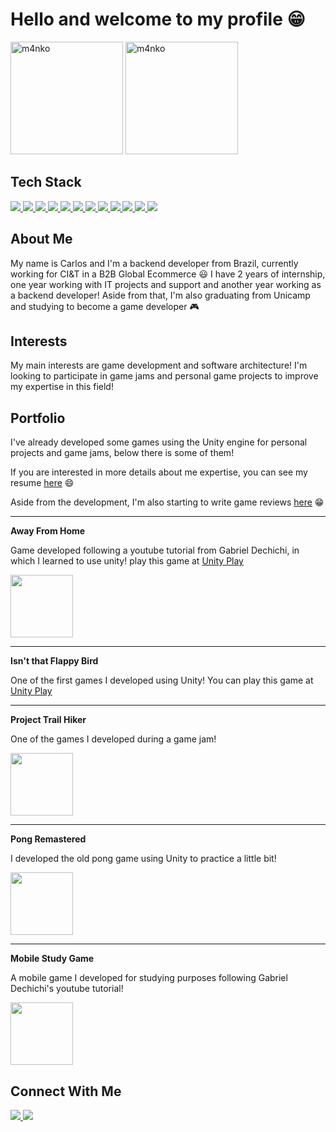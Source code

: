 <h1 align="left">Hello and welcome to my profile 😁</h1>

<div>
  <img src="https://github-readme-stats.vercel.app/api?username=cadupereira21&show_icons=true&include_all_commits=true&count_private=true&theme=kacho_ga" alt="m4nko" height="180em"/>
  <img src="https://github-readme-stats.vercel.app/api/top-langs?username=cadupereira21&show_icons=true&locale=en&layout=compact&theme=kacho_ga" alt="m4nko" height="180em"/>
</div>

## Tech Stack
<div>
  <a href = "https://unity.com/" target="blank">
    <img src="https://img.shields.io/badge/Unity-100000?style=for-the-badge&logo=unity&logoColor=white" target="blank"/>
  </a>
  <a href = "https://www.w3schools.com/cs/" target="_blank">
    <img src="https://img.shields.io/badge/C%23-239120?style=for-the-badge&logo=c-sharp&logoColor=white" target="_blank"/>
  </a>
  <a href = "https://www.java.com" target="_blank">
    <img src="https://img.shields.io/badge/Java-ED8B00?style=for-the-badge&logo=openjdk&logoColor=white" target="_blank"/>
  </a>
  <a href = "https://spring.io/" target="blank">
    <img src="https://img.shields.io/badge/Spring-6DB33F?style=for-the-badge&logo=spring&logoColor=white" target="blank"/>
  </a>
  <a href = "https://flutter.dev" target="blank">
    <img src="https://img.shields.io/badge/Flutter-02569B?style=for-the-badge&logo=flutter&logoColor=white" target="blank"/>
  </a>
  <a href = "https://www.python.org" target="_blank">
    <img src="https://img.shields.io/badge/Python-3776AB?style=for-the-badge&logo=python&logoColor=white" target="_blank"/>
  </a>
  <a href = "https://www.mysql.com/" target="blank">
    <img src="https://img.shields.io/badge/MySQL-00000F?style=for-the-badge&logo=mysql&logoColor=white" target="blank"/>
  </a>
  <a href = "https://www.mongodb.com/" target="blank">
    <img src="https://img.shields.io/badge/MongoDB-4EA94B?style=for-the-badge&logo=mongodb&logoColor=white" target="blank"/>
  </a>
  <a href = "https://www.rabbitmq.com" target="blank">
    <img src="https://img.shields.io/badge/rabbitmq-%23FF6600.svg?&style=for-the-badge&logo=rabbitmq&logoColor=white" target="blank"/>
  </a>
  <a href = "https://azure.microsoft.com/en-in/" target="blank">
    <img src="https://img.shields.io/badge/Azure_DevOps-0078D7?style=for-the-badge&logo=azure-devops&logoColor=white" target="blank"/>
  </a>
  <a href = "https://git-scm.com/" target="blank">
    <img src="https://img.shields.io/badge/GIT-E44C30?style=for-the-badge&logo=git&logoColor=white" target="blank"/>
  </a>
  <a href = "https://www.linux.org/" target="_blank">
    <img src="https://img.shields.io/badge/Ubuntu-E95420?style=for-the-badge&logo=ubuntu&logoColor=white" target="_blank"/>
  </a>
</div>

## About Me

My name is Carlos and I'm a backend developer from Brazil, currently working for CI&T in a B2B Global Ecommerce 😃
I have 2 years of internship, one year working with IT projects and support and another year working as a backend developer!
Aside from that, I'm also graduating from Unicamp and studying to become a game developer 🎮

## Interests

My main interests are game development and software architecture! I'm looking to participate in game jams and personal game projects to improve my expertise in this field!

## Portfolio

I've already developed some games using the Unity engine for personal projects and game jams, below there is some of them!

If you are interested in more details about me expertise, you can see my resume [here](https://drive.google.com/file/d/1ZxJODAiW7use-SSWIuQtJFtqumlieozf/view?usp=sharing) 😄

Aside from the development, I'm also starting to write game reviews [here](https://github.com/m4nko/game-reviews) 😁

---

**Away From Home**

Game developed following a youtube tutorial from Gabriel Dechichi, in which I learned to use unity!
play this game at [Unity Play](https://play.unity.com/mg/other/away-from-home)

<p>
  <a>
    <img height="100em" src="https://github-readme-stats.vercel.app/api/pin?username=cadupereira21&repo=AwayFromHome&theme=kacho_ga"/>
  </a>
</p>

---

**Isn't that Flappy Bird**

One of the first games I developed using Unity! You can play this game at [Unity Play](https://play.unity.com/mg/other/isn-t-that-flappy-bird)
  
---

**Project Trail Hiker**

One of the games I developed during a game jam!
<p>
  <a>
    <img height="100em" src="https://github-readme-stats.vercel.app/api/pin?username=cadupereira21&repo=ProjectTrailHiker&theme=kacho_ga"/>
  </a>
</p>

---

**Pong Remastered**

I developed the old pong game using Unity to practice a little bit!

<p>
  <a>
    <img height="100em" src="https://github-readme-stats.vercel.app/api/pin?username=cadupereira21&repo=PongGame&theme=kacho_ga"/>
  </a>
</p>

---

**Mobile Study Game**

A mobile game I developed for studying purposes following Gabriel Dechichi's youtube tutorial!

<p>
  <a>
    <img height="100em" src="https://github-readme-stats.vercel.app/api/pin?username=cadupereira21&repo=Mobile2DGame&theme=kacho_ga"/>
  </a>
</p>


## Connect With Me
<div>
  <a href="mailto:carloseduardo2101@gmail.com" target="_blank">
      <img src="https://img.shields.io/badge/Gmail-D14836?style=for-the-badge&logo=gmail&logoColor=white" target="_blank"/>
  </a>
  <a href="https://linkedin.com/in/carlospereira21" target="_blank">
    <img src="https://img.shields.io/badge/LinkedIn-0077B5?style=for-the-badge&logo=linkedin&logoColor=white" target="_blank" />
  </a>
</div>
